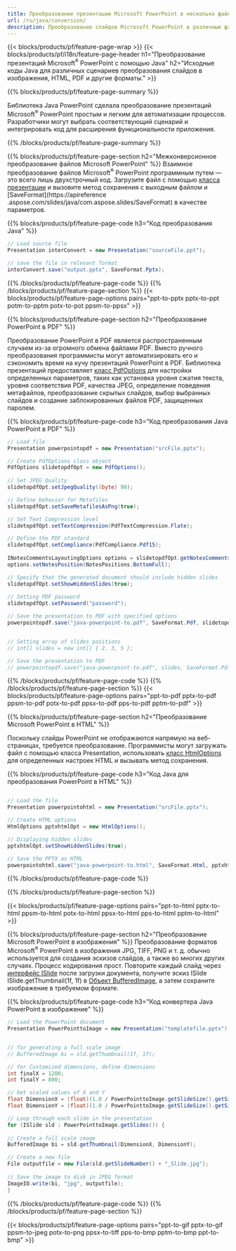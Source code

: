 ```yaml
---
title: Преобразование презентации Microsoft PowerPoint в несколько файлов с использованием Java
url: /ru/java/conversion/
description: Преобразование слайдов Microsoft PowerPoint в различные файлы, включая HTML, PDF и форматы изображений, в приложениях на основе Java.
---
```


{{< blocks/products/pf/feature-page-wrap >}}
{{< blocks/products/pf/i18n/feature-page-header h1="Преобразование презентаций Microsoft<sup>®</sup> PowerPoint с помощью Java" h2="Исходные коды Java для различных сценариев преобразования слайдов в изображения, HTML, PDF и другие форматы." >}}

{{% blocks/products/pf/feature-page-summary %}}

Библиотека Java PowerPoint сделала преобразование презентаций Microsoft<sup>®</sup> PowerPoint простым и легким для автоматизации процессов. Разработчики могут выбрать соответствующий сценарий и интегрировать код для расширения функциональности приложения. 

{{% /blocks/products/pf/feature-page-summary  %}}

{{% blocks/products/pf/feature-page-section  h2="Межконверсионное преобразование файлов Microsoft PowerPoint" %}}
Взаимное преобразование файлов Microsoft<sup>®</sup> PowerPoint программным путем — это всего лишь двухстрочный код. Загрузите файл с помощью [класса презентации](https://apireference.aspose.com/slides/java/com.aspose.slides/Presentation) и вызовите метод сохранения с выходным файлом и [SaveFormat](https://apireference .aspose.com/slides/java/com.aspose.slides/SaveFormat) в качестве параметров.

{{% blocks/products/pf/feature-page-code h3="Код преобразования Java" %}}

```cs
// Load source file
Presentation interConvert = new Presentation("sourceFile.ppt");

// save the file in relevant format
interConvert.save("output.pptx", SaveFormat.Pptx);   
```
{{% /blocks/products/pf/feature-page-code  %}}
{{% /blocks/products/pf/feature-page-section %}}
{{< blocks/products/pf/feature-page-options pairs="ppt-to-pptx pptx-to-ppt potm-to-pptm potx-to-pot ppsm-to-ppsx" >}}


{{% blocks/products/pf/feature-page-section  h2="Преобразование PowerPoint в PDF" %}}

Преобразование PowerPoint в PDF является распространенным случаем из-за огромного обмена файлами PDF. Вместо ручного преобразования программисты могут автоматизировать его и сэкономить время на кучу презентаций PowerPoint в PDF. Библиотека презентаций предоставляет [класс PdfOptions](https://apireference.aspose.com/java/slides/com.aspose.slides/PdfOptions) для настройки определенных параметров, таких как установка уровня сжатия текста, уровня соответствия PDF, качества JPEG, определение поведения метафайлов, преобразование скрытых слайдов, выбор выбранных слайдов и создание заблокированных файлов PDF, защищенных паролем.

{{% blocks/products/pf/feature-page-code h3="Код преобразования Java PowerPoint в PDF" %}}

```cs
// Load file
Presentation powerpointopdf = new Presentation("srcFile.pptx");

// Create PdfOptions class object
PdfOptions slidetopdfOpt = new PdfOptions();
               
// Set JPEG Quality
slidetopdfOpt.setJpegQuality((byte) 90);

// Define behavior for Metafiles
slidetopdfOpt.setSaveMetafilesAsPng(true);

// Set Text Compression level
slidetopdfOpt.setTextCompression(PdfTextCompression.Flate);

// Define the PDF standard
slidetopdfOpt.setCompliance(PdfCompliance.Pdf15);
              
INotesCommentsLayoutingOptions options = slidetopdfOpt.getNotesCommentsLayouting();
options.setNotesPosition(NotesPositions.BottomFull);

// Specify that the generated document should include hidden slides
slidetopdfOpt.setShowHiddenSlides(true);
	
// Setting PDF password
slidetopdfOpt.setPassword("password");	

// Save the presentation to PDF with specified options
powerpointopdf.save("java-powerpoint-to.pdf", SaveFormat.Pdf, slidetopdfOpt);


// Setting array of slides positions
// int[] slides = new int[] { 2, 3, 5 };

// Save the presentation to PDF
// powerpointopdf.save("java-powerpoint-to.pdf", slides, SaveFormat.Pdf);

```
{{% /blocks/products/pf/feature-page-code  %}}
{{% /blocks/products/pf/feature-page-section %}}
{{< blocks/products/pf/feature-page-options pairs="ppt-to-pdf pptx-to-pdf ppsm-to-pdf potx-to-pdf ppsx-to-pdf pps-to-pdf pptm-to-pdf" >}}


{{% blocks/products/pf/feature-page-section  h2="Преобразование Microsoft PowerPoint в HTML" %}}

Поскольку слайды PowerPoint не отображаются напрямую на веб-страницах, требуется преобразование. Программисты могут загружать файл с помощью класса Presentation, использовать [класс HtmlOptions](https://apireference.aspose.com/slides/java/com.aspose.slides/HtmlOptions) для определенных настроек HTML и вызывать метод сохранения.

{{% blocks/products/pf/feature-page-code h3="Код Java для преобразования PowerPoint в HTML" %}}

```cs

// Load the file
Presentation powerpointohtml = new Presentation("srcFile.pptx");

// Create HTML options
HtmlOptions pptxhtmlOpt = new HtmlOptions();

// Displaying hidden slides
pptxhtmlOpt.setShowHiddenSlides(true);

// Save the PPTX as HTML
powerpointohtml.save("java-powerpoint-to.html", SaveFormat.Html, pptxhtmlOpt); 

```
{{% /blocks/products/pf/feature-page-code %}}

{{% /blocks/products/pf/feature-page-section %}}

{{< blocks/products/pf/feature-page-options pairs="ppt-to-html pptx-to-html ppsm-to-html potx-to-html ppsx-to-html pps-to-html pptm-to-html" >}}

{{% blocks/products/pf/feature-page-section  h2="Преобразование Microsoft PowerPoint в изображения" %}}
Преобразование форматов Microsoft<sup>®</sup> PowerPoint в изображения JPG, TIFF, PNG и т. д. обычно используется для создания эскизов слайдов, а также во многих других случаях. Процесс кодирования прост. Повторите каждый слайд через [интерфейс ISlide](https://apireference.aspose.com/slides/java/com.aspose.slides/ISlide) после загрузки документа, получите эскиз ISlide ISlide.getThumbnail(1f, 1f) в [Объект BufferedImage](https://docs.oracle.com/javase/7/docs/api/java/awt/image/BufferedImage.html), а затем сохраните изображение в требуемом формате. 

{{% blocks/products/pf/feature-page-code h3="Код конвертера Java PowerPoint в изображение" %}}
```cs
// Load the PowerPoint document
Presentation PowerPointtoImage = new Presentation("templatefile.pptx");


// for generating a full scale image
// BufferedImage bi = sld.getThumbnail(1f, 1f);

// for Customized dimensions, define dimensions
int finalX = 1200;
int finalY = 800;

// Get scaled values of X and Y
float DimensionX = (float)(1.0 / PowerPointtoImage.getSlideSize().getSize().getWidth()) * finalX;
float DimensionY = (float)(1.0 / PowerPointtoImage.getSlideSize().getSize().getHeight()) * finalY;

// Loop through each slide in the presentation
for (ISlide sld : PowerPointtoImage.getSlides()) {
	
// Create a full scale image
BufferedImage bi = sld.getThumbnail(DimensionX, DimensionY);

// Create a new file
File outputfile = new File(sld.getSlideNumber() + "_Slide.jpg");
	
// Save the image to disk in JPEG format
ImageIO.write(bi, "jpg", outputfile);
}
```
{{% /blocks/products/pf/feature-page-code %}}
{{% /blocks/products/pf/feature-page-section %}}

{{< blocks/products/pf/feature-page-options pairs="ppt-to-gif pptx-to-gif ppsm-to-jpeg potx-to-png ppsx-to-tiff pps-to-bmp pptm-to-bmp ppt-to-bmp" >}}